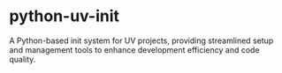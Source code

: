 # python-uv-init
A Python-based init system for UV projects, providing streamlined setup and management tools to enhance development efficiency and code quality.
